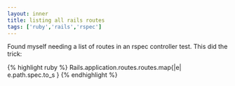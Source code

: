 ```yaml
---
layout: inner
title: listing all rails routes
tags: ['ruby','rails','rspec']
---
```

Found myself needing a list of routes in an rspec controller test. This did the trick:

{% highlight ruby %}
Rails.application.routes.routes.map{|e| e.path.spec.to_s }
{% endhighlight %}
